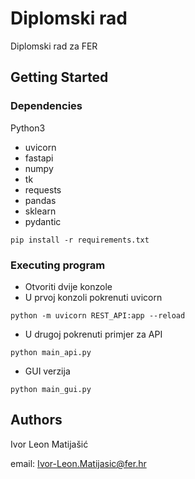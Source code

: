 # Diplomski rad

Diplomski rad za FER

## Getting Started

### Dependencies

Python3

* uvicorn
* fastapi
* numpy
* tk
* requests
* pandas
* sklearn
* pydantic

```
pip install -r requirements.txt
```

### Executing program

* Otvoriti dvije konzole
* U prvoj konzoli pokrenuti uvicorn
```
python -m uvicorn REST_API:app --reload
```
* U drugoj pokrenuti primjer za API
```
python main_api.py
```
* GUI verzija
```
python main_gui.py
```

## Authors

Ivor Leon Matijašić

email: Ivor-Leon.Matijasic@fer.hr




